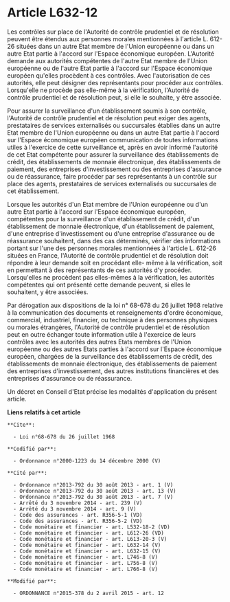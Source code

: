 # Article L632-12

Les contrôles sur place de l'Autorité de contrôle prudentiel et de résolution peuvent être étendus aux personnes morales
mentionnées à l'article L. 612-26 situées dans un autre Etat membre de l'Union européenne ou dans un autre Etat partie à
l'accord sur l'Espace économique européen. L'Autorité demande aux autorités compétentes de l'autre Etat membre de l'Union
européenne ou de l'autre Etat partie à l'accord sur l'Espace économique européen qu'elles procèdent à ces contrôles. Avec
l'autorisation de ces autorités, elle peut désigner des représentants pour procéder aux contrôles. Lorsqu'elle ne procède pas
elle-même à la vérification, l'Autorité de contrôle prudentiel et de résolution peut, si elle le souhaite, y être associée. 

Pour assurer la surveillance d'un établissement soumis à son contrôle, l'Autorité de contrôle prudentiel et de résolution
peut exiger des agents, prestataires de services externalisés ou succursales établies dans un autre Etat membre de l'Union
européenne ou dans un autre Etat partie à l'accord sur l'Espace économique européen communication de toutes informations
utiles à l'exercice de cette surveillance et, après en avoir informé l'autorité de cet Etat compétente pour assurer la
surveillance des établissements de crédit, des établissements de monnaie électronique, des établissements de paiement, des
entreprises d'investissement ou des entreprises d'assurance ou de réassurance, faire procéder par ses représentants à un
contrôle sur place des agents, prestataires de services externalisés ou succursales de cet établissement. 

Lorsque les autorités d'un Etat membre de l'Union européenne ou d'un autre Etat partie à l'accord sur l'Espace économique
européen, compétentes pour la surveillance d'un établissement de crédit, d'un établissement de monnaie électronique, d'un
établissement de paiement, d'une entreprise d'investissement ou d'une entreprise d'assurance ou de réassurance souhaitent,
dans des cas déterminés, vérifier des informations portant sur l'une des personnes morales mentionnées à l'article L. 612-26
situées en France, l'Autorité de contrôle prudentiel et de résolution doit répondre à leur demande soit en procédant elle-
même à la vérification, soit en permettant à des représentants de ces autorités d'y procéder. Lorsqu'elles ne procèdent pas
elles-mêmes à la vérification, les autorités compétentes qui ont présenté cette demande peuvent, si elles le souhaitent, y
être associées. 

Par dérogation aux dispositions de la loi n° 68-678 du 26 juillet 1968 relative à la communication des documents et
renseignements d'ordre économique, commercial, industriel, financier, ou technique à des personnes physiques ou morales
étrangères, l'Autorité de contrôle prudentiel et de résolution peut en outre échanger toute information utile à l'exercice de
leurs contrôles avec les autorités des autres Etats membres de l'Union européenne ou des autres Etats parties à l'accord sur
l'Espace économique européen, chargées de la surveillance des établissements de crédit, des établissements de monnaie
électronique, des établissements de paiement des entreprises d'investissement, des autres institutions financières et des
entreprises d'assurance ou de réassurance.

Un décret en Conseil d'Etat précise les modalités d'application du présent article.

**Liens relatifs à cet article**

	**Cite**:

	  - Loi n°68-678 du 26 juillet 1968

	**Codifié par**:

	  - Ordonnance n°2000-1223 du 14 décembre 2000 (V)

	**Cité par**:

	  - Ordonnance n°2013-792 du 30 août 2013 - art. 1 (V)
	  - Ordonnance n°2013-792 du 30 août 2013 - art. 13 (V)
	  - Ordonnance n°2013-792 du 30 août 2013 - art. 7 (V)
	  - Arrêté du 3 novembre 2014 - art. 239 (V)
	  - Arrêté du 3 novembre 2014 - art. 9 (V)
	  - Code des assurances - art. R356-5-1 (VD)
	  - Code des assurances - art. R356-5-2 (VD)
	  - Code monétaire et financier - art. L532-18-2 (VD)
	  - Code monétaire et financier - art. L612-26 (VD)
	  - Code monétaire et financier - art. L613-20-3 (V)
	  - Code monétaire et financier - art. L632-14 (V)
	  - Code monétaire et financier - art. L632-15 (V)
	  - Code monétaire et financier - art. L746-8 (V)
	  - Code monétaire et financier - art. L756-8 (V)
	  - Code monétaire et financier - art. L766-8 (V)

	**Modifié par**:

	  - ORDONNANCE n°2015-378 du 2 avril 2015 - art. 12
